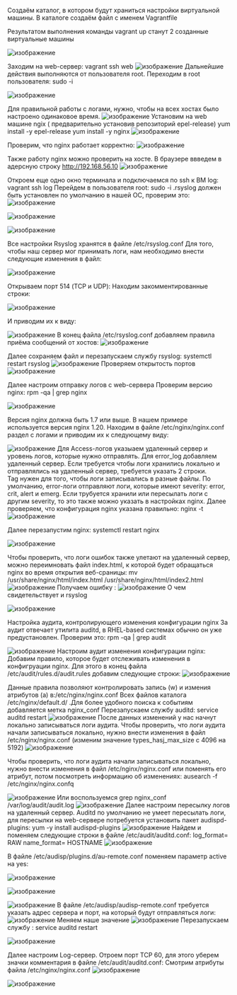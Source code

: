 Создаём каталог, в котором будут храниться настройки виртуальной машины. В каталоге создаём файл с именем Vagrantfile


Результатом выполнения команды vagrant up станут 2 созданные виртуальные машины

![изображение](https://github.com/AlexanderSerg-jun/hw_log/assets/85576634/d3eb15a3-7f03-4b9d-b453-c717be534047)

Заходим на web-сервер: vagrant ssh web
![изображение](https://github.com/AlexanderSerg-jun/hw_log/assets/85576634/a462659a-9882-46e7-9449-fdd95e932002)
Дальнейшие действия выполняются от пользователя root. Переходим в root пользователя: sudo -i

![изображение](https://github.com/AlexanderSerg-jun/hw_log/assets/85576634/9545412e-5add-4aa9-bf4e-a72db614ed35)

Для правильной работы c логами, нужно, чтобы на всех хостах было настроено одинаковое время. 
![изображение](https://github.com/AlexanderSerg-jun/hw_log/assets/85576634/7b560f12-e44c-4b2f-bb8c-4145596d835f)
Установим на web машине  ngix ( предварительно установив репозиторий epel-release)
yum install -y epel-release
yum install -y nginx
![изображение](https://github.com/AlexanderSerg-jun/hw_log/assets/85576634/c8acf74e-f9be-44ea-8b16-b29007ce995e)

Проверим, что nginx работает корректно:
![изображение](https://github.com/AlexanderSerg-jun/hw_log/assets/85576634/4f3961bf-10b5-4726-85bf-2907fd319bb0)

Также работу nginx можно проверить на хосте. В браузере ввведем в адерсную строку http://192.168.56.10 
![изображение](https://github.com/AlexanderSerg-jun/hw_log/assets/85576634/9c5e22e1-d514-4f2e-ab87-cabb7b0d7bde)

Откроем еще одно окно терминала и подключаемся по ssh к ВМ log: vagrant ssh log
Перейдем в пользователя root: sudo -i .rsyslog должен быть установлен по умолчанию в нашей ОС, проверим это:
![изображение](https://github.com/AlexanderSerg-jun/hw_log/assets/85576634/03861965-c7ee-4b95-be17-ad25a5390809)

![изображение](https://github.com/AlexanderSerg-jun/hw_log/assets/85576634/5ab85ef4-5b7b-4a2d-9af3-7894abf68ccf)


![изображение](https://github.com/AlexanderSerg-jun/hw_log/assets/85576634/c39fbb61-bb5e-4ad8-a082-2eb03eb8bd01)

Все настройки Rsyslog хранятся в файле /etc/rsyslog.conf 
Для того, чтобы наш сервер мог принимать логи, нам необходимо внести следующие изменения в файл:

![изображение](https://github.com/AlexanderSerg-jun/hw_log/assets/85576634/1d29d7f7-dc9d-4f53-b8c8-f29894312eba)
 
Открываем порт 514 (TCP и UDP):
Находим закомментированные строки:

![изображение](https://github.com/AlexanderSerg-jun/hw_log/assets/85576634/0091eabb-6054-4cf5-aaa1-5eb3955a0747)

И приводим их к виду:

![изображение](https://github.com/AlexanderSerg-jun/hw_log/assets/85576634/926ce7c6-b7ae-4358-bc48-511bc7ed25f2)
В конец файла /etc/rsyslog.conf добавляем правила приёма сообщений от хостов:
![изображение](https://github.com/AlexanderSerg-jun/hw_log/assets/85576634/74726e33-bf0c-4b13-8bbc-5d5516c1c451)


Далее сохраняем файл и перезапускаем службу rsyslog: systemctl restart rsyslog
![изображение](https://github.com/AlexanderSerg-jun/hw_log/assets/85576634/7e3697aa-48d3-456f-8931-4dc1c32d07f3)
Проверяем открытость портов
![изображение](https://github.com/AlexanderSerg-jun/hw_log/assets/85576634/c34739ed-8748-4235-9007-630bb5b920f6)

Далее настроим отправку логов с web-сервера
Проверим версию nginx: rpm -qa | grep nginx

![изображение](https://github.com/AlexanderSerg-jun/hw_log/assets/85576634/85c67558-ab9e-42e2-aeb1-4db90d80c7c2)

Версия nginx должна быть 1.7 или выше. В нашем примере используется версия nginx 1.20. 
Находим в файле /etc/nginx/nginx.conf раздел с логами и приводим их к следующему виду:

![изображение](https://github.com/AlexanderSerg-jun/hw_log/assets/85576634/8395821b-b617-4bf7-8d14-ceff813aa7b5)
Для Access-логов указыаем удаленный сервер и уровень логов, которые нужно отправлять. Для error_log добавляем удаленный сервер. Если требуется чтобы логи хранились локально и отправлялись на удаленный сервер, требуется указать 2 строки. 	
Tag нужен для того, чтобы логи записывались в разные файлы.
По умолчанию, error-логи отправляют логи, которые имеют severity: error, crit, alert и emerg. Если трубуется хранили или пересылать логи с другим severity, то это также можно указать в настройках nginx. 
Далее проверяем, что конфигурация nginx указана правильно: nginx -t
![изображение](https://github.com/AlexanderSerg-jun/hw_log/assets/85576634/bb6d0c7e-d067-47f3-8f38-50766524c42e)


Далее перезапустим nginx: systemctl restart nginx

![изображение](https://github.com/AlexanderSerg-jun/hw_log/assets/85576634/4e423412-99d9-4793-a856-55f27fdb3912)

Чтобы проверить, что логи ошибок также улетают на удаленный сервер, можно переимновать файл index.html, к которой будет обращаться nginx во время открытия веб-сраницы: mv /usr/share/nginx/html/index.html /usr/share/nginx/html/index2.html
![изображение](https://github.com/AlexanderSerg-jun/hw_log/assets/85576634/26d39f6d-070e-472d-a182-74cad871cec1)
Получаем ошибку :
![изображение](https://github.com/AlexanderSerg-jun/hw_log/assets/85576634/bb7477ab-93d7-49dd-b159-88d1668a9b1c)
О чем свидетельствует и rsyslog 

![изображение](https://github.com/AlexanderSerg-jun/hw_log/assets/85576634/86707653-a44b-4077-b806-c39736f6056d)

 Настройка аудита, контролирующего изменения конфигурации nginx
За аудит отвечает утилита auditd, в RHEL-based системах обычно он уже предустановлен. Проверим это: rpm -qa | grep audit

![изображение](https://github.com/AlexanderSerg-jun/hw_log/assets/85576634/a4a11184-8bae-4f71-937b-39061f72375b)
Настроим аудит изменения конфигурации nginx:
Добавим правило, которое будет отслеживать изменения в конфигруации nginx. Для этого в конец файла /etc/audit/rules.d/audit.rules добавим следующие строки:
![изображение](https://github.com/AlexanderSerg-jun/hw_log/assets/85576634/3b659c5e-b243-462c-a660-63dd846c7efe)

Данные правила позволяют контролировать запись (w) и измения атрибутов (a) в:/etc/nginx/nginx.conf
Всех файлов каталога /etc/nginx/default.d/ .Для более удобного поиска к событиям добавляется метка nginx_conf
Перезапускаем службу auditd: service auditd restart
![изображение](https://github.com/AlexanderSerg-jun/hw_log/assets/85576634/3d80664c-93eb-4590-851d-48cd4f5ec115)
После данных изменений у нас начнут локально записываться логи аудита. Чтобы проверить, что логи аудита начали записываться локально, нужно внести изменения в файл /etc/nginx/nginx.conf (изменим значение types_hasj_max_size с 4096 на 5192)
![изображение](https://github.com/AlexanderSerg-jun/hw_log/assets/85576634/96c7aa05-229d-4fa5-9b87-a71f1fc7d83a)

Чтобы проверить, что логи аудита начали записываться локально, нужно внести изменения в файл /etc/nginx/nginx.conf или поменять его атрибут, потом посмотреть информацию об изменениях: ausearch -f /etc/nginx/nginx.confq

![изображение](https://github.com/AlexanderSerg-jun/hw_log/assets/85576634/c3e8a9ef-57f9-4186-b16d-6c0826a2a26c)
Или воспользуемся grep nginx_conf /var/log/audit/audit.log
![изображение](https://github.com/AlexanderSerg-jun/hw_log/assets/85576634/f128dd9f-7875-4ed6-9fc1-2265aa993a2d)
Далее настроим пересылку логов на удаленный сервер. Auditd по умолчанию не умеет пересылать логи, для пересылки на web-сервере потребуется установить пакет audispd-plugins: yum -y install audispd-plugins
![изображение](https://github.com/AlexanderSerg-jun/hw_log/assets/85576634/8c8e2f64-df55-487b-b2b7-0b103e09fa94)
Найдем и поменяем следующие строки в файле /etc/audit/auditd.conf: 
log_format= RAW
name_format= HOSTNAME
![изображение](https://github.com/AlexanderSerg-jun/hw_log/assets/85576634/1d71d07b-c6de-4d3c-9da1-d01e8f4aab30)

В файле /etc/audisp/plugins.d/au-remote.conf поменяем параметр active на yes:

![изображение](https://github.com/AlexanderSerg-jun/hw_log/assets/85576634/871d219b-7317-4ec9-895f-0000d20bac7d)

![изображение](https://github.com/AlexanderSerg-jun/hw_log/assets/85576634/80ff1b09-4301-4d80-a2a0-6e8788019d61)


![изображение](https://github.com/AlexanderSerg-jun/hw_log/assets/85576634/eae6efb3-efb4-48b8-95fd-86a1f28c8402)
В файле /etc/audisp/audisp-remote.conf требуется указать адрес сервера и порт, на который будут отправляться логи:
![изображение](https://github.com/AlexanderSerg-jun/hw_log/assets/85576634/21c58c61-c953-41ae-8d34-e2856830ef60)
Меняем наше значение 
![изображение](https://github.com/AlexanderSerg-jun/hw_log/assets/85576634/a7d236a2-9d24-4b78-9596-2d8b8b58cb46)
Перезапускаем службу : service auditd restart

![изображение](https://github.com/AlexanderSerg-jun/hw_log/assets/85576634/8a93feab-50fe-442e-a409-57243b0e945b)

Далее настроим Log-сервер. Отроем порт TCP 60, для этого уберем значки комментария в файле /etc/audit/auditd.conf:
Смотрим атрибуты файла /etc/nginx/nginx.conf
![изображение](https://github.com/AlexanderSerg-jun/hw_log/assets/85576634/377a77d6-eff3-4f3b-8ac8-f2765e94973c)

![изображение](https://github.com/AlexanderSerg-jun/hw_log/assets/85576634/bb71e2e9-dd0e-4191-a7aa-f1552441c297)








